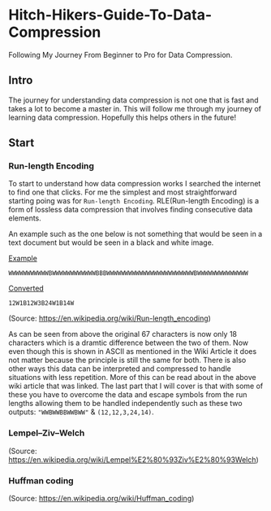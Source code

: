 # Hitch-Hikers-Guide-To-Data-Compression
Following My Journey From Beginner to Pro for Data Compression.

## Intro 
The journey for understanding data compression is not one that is fast and takes a lot to become a master in. This will follow me through my journey of learning data compression. Hopefully this helps others in the future!

## Start 

### Run-length Encoding
To start to understand how data compression works I searched the internet to find one that clicks. For me the simplest and most straightforward starting poing was for `Run-length Encoding`. RLE(Run-length Encoding) is a form of lossless data compression that involves finding consecutive data elements. 

An example such as the one below is not something that would be seen in a text document but would be seen in a black and white image.

<ins> Example </ins> 
```
WWWWWWWWWWWBWWWWWWWWWWWWBBBWWWWWWWWWWWWWWWWWWWWWWWWBWWWWWWWWWWWWWW
```

<ins> Converted </ins>
```
12W1B12W3B24W1B14W
```

(Source: https://en.wikipedia.org/wiki/Run-length_encoding)

As can be seen from above the original 67 characters is now only 18 characters which is a dramtic difference between the two of them. Now even though this is shown in ASCII as mentioned in the Wiki Article it does not matter because the principle is still the same for both. There is also other ways this data can be interpreted and compressed to handle situations with less repetition. More of this can be read about in the above wiki article that was linked. The last part that I will cover is that with some of these you have to overcome the data and escape symbols from the run lengths allowing them to be handled independently such as these two outputs: `"WWBWWBBWWBWW"` & `(12,12,3,24,14)`. 

### Lempel–Ziv–Welch
(Source: https://en.wikipedia.org/wiki/Lempel%E2%80%93Ziv%E2%80%93Welch)

### Huffman coding
(Source: https://en.wikipedia.org/wiki/Huffman_coding)
